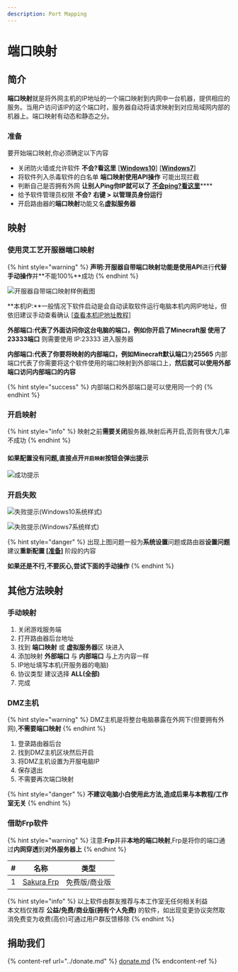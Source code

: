 ```yaml
---
description: Port Mapping
---
```


# 端口映射

## 简介

**端口映射**就是将外网主机的IP地址的一个端口映射到内网中一台机器，提供相应的服务。当用户访问该IP的这个端口时，服务器自动将请求映射到对应局域网内部的机器上。端口映射有动态和静态之分。

### 准备

要开始端口映射,你必须确定以下内容

* 关闭防火墙或允许软件 **不会?看这里** \[[**Windows10**](https://support.microsoft.com/zh-cn/help/4028544/windows-10-turn-windows-defender-firewall-on-or-off)] \[[**Windows7**](https://zhidao.baidu.com/question/332263896304727805.html)]
* 将软件列入杀毒软件的白名单 **端口映射使用API操作** 可能出现拦截
* 判断自己是否拥有外网 **让别人Ping你IP就可以了** [**不会ping?看这里**](https://jingyan.baidu.com/article/fa4125ace1adf028ac709295.html)****
* 给予软件管理员权限 **不会?** **右键 > 以管理员身份运行**
* 开启路由器的**端口映射**功能又名**虚拟服务器**

## **映射**

### **使用灵工艺开服器端口映射**

{% hint style="warning" %}
**声明:**开服器自带端口映射功能是使用**API**进行**代替手动操作**并**不能100%**成功
{% endhint %}

![开服器自带端口映射样例截图](../.gitbook/assets/portmapping\_1.png)

**本机IP:**一般情况下软件启动是会自动读取软件运行电脑本机内网IP地址，但依旧建议手动查看确认 \[[查看本机IP地址教程](https://zhidao.baidu.com/question/176937209572275764.html)]

**外部端口:**代表了外面访问你这台电脑的端口，例如你开启了Minecraft服 使用了**23333端口** 则需要使用 IP:23333 进入服务器

**内部端口:**代表了你要将映射的内部端口，例如**Minecraft默认端口**为**25565** 内部端口代表了你需要将这个软件使用的端口映射到外部端口上，**然后就可以使用外部端口访问内部端口的内容**

{% hint style="success" %}
内部端口和外部端口是可以使用同一个的
{% endhint %}

### **开启映射**

{% hint style="info" %}
映射之前**需要关闭**服务器,映射后再开启,否则有很大几率不成功
{% endhint %}

#### **如果配置没有问题,直接点开`开启映射`按钮会弹出提示**

![成功提示](../.gitbook/assets/portmapping\_2.png)

### 开启失败

![失败提示(Windows10系统样式)](../.gitbook/assets/portmapping\_2\_1.png)

![失败提示(Windows7系统样式)](../.gitbook/assets/portmapping\_2\_2.png)

{% hint style="danger" %}
出现上图问题一般为**系统设置**问题或路由器**设置问题** 建议**重新配置 \[**[**准备**](broken-reference)**]** 阶段的内容

**如果还是不行,不要灰心,尝试下面的手动操作**
{% endhint %}

## 其他方法映射

### 手动映射

1. 关闭游戏服务端
2. 打开路由器后台地址
3. 找到 **端口映射** 或 **虚拟服务器**区 块进入
4. 添加映射 **外部端口** 与 **内部端口** 与上方内容一样
5. IP地址填写本机(开服务器的电脑)
6. 协议类型 建议选择 **ALL(全部)**
7. 完成

### DMZ主机

{% hint style="warning" %}
DMZ主机是将整台电脑暴露在外网下(但要拥有外网),**不需要端口映射**
{% endhint %}

1. 登录路由器后台
2. 找到DMZ主机区块然后开启
3. 将DMZ主机设置为开服电脑IP
4. 保存退出
5. 不需要再次端口映射

{% hint style="danger" %}
**不建议电脑小白使用此方法,造成后果与本教程/工作室无关**
{% endhint %}

### 借助Frp软件

{% hint style="warning" %}
注意:**Frp**并非**本地的端口映射**,Frp是将你的端口通过**内网穿透**到**对外服务器上**
{% endhint %}

| # | 名称                                   | 类型      |
| - | ------------------------------------ | ------- |
| 1 | [Sakura Frp](https://www.natfrp.org) | 免费版/商业版 |

{% hint style="info" %}
以上软件由群友推荐与本工作室无任何相关利益\
本文档仅推荐 **公益/免费/商业版(拥有个人免费)** 的软件，如出现变更协议突然取消免费变为收费(高价)可通过用户群反馈移除
{% endhint %}

## 捐助我们

{% content-ref url="../donate.md" %}
[donate.md](../donate.md)
{% endcontent-ref %}

